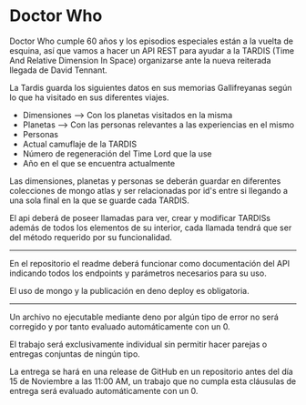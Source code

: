 # Doctor Who

Doctor Who cumple 60 años y los episodios especiales están a la vuelta de esquina, así que vamos a hacer un API REST para ayudar a la TARDIS (Time And Relative Dimension In Space) organizarse ante la nueva reiterada llegada de David Tennant.

La Tardis guarda los siguientes datos en sus memorias Gallifreyanas según lo que ha visitado en sus diferentes viajes.
- Dimensiones  --> Con los planetas visitados en la misma
- Planetas --> Con las personas relevantes a las experiencias en el mismo
- Personas
- Actual camuflaje de la TARDIS
- Número de regeneración del Time Lord que la use
- Año en el que se encuentra actualmente

Las dimensiones, planetas y personas se deberán guardar en diferentes colecciones de mongo atlas y ser relacionadas por id's entre si llegando a una sola final en la que se guarde cada TARDIS.

El api deberá de poseer llamadas para ver, crear y modificar TARDISs además de todos los elementos de su interior, cada llamada tendrá que ser del método requerido por su funcionalidad.

----------------------------------------------------------------------------------------------------------------------

En el repositorio el readme deberá funcionar como documentación del API indicando todos los endpoints y parámetros necesarios para su uso.

El uso de mongo y la publicación en deno deploy es obligatoria.

-----------------------------------------------------------------------------------------------------------------------

Un archivo no ejecutable mediante deno por algún tipo de error no será corregido y por tanto evaluado automáticamente con un 0.

El trabajo será exclusivamente individual sin permitir hacer parejas o entregas conjuntas de ningún tipo.

La entrega se hará en una  release de GitHub en un repositorio antes del día 15 de Noviembre a las 11:00 AM, un trabajo que no cumpla esta cláusulas de entrega será evaluado automáticamente con un 0.